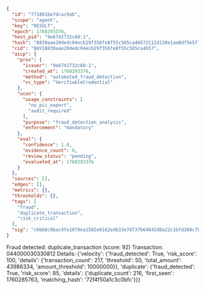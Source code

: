 ```json
{
  "id": "771881be7dcac9ab",
  "scope": "agent",
  "key": "RESULT",
  "epoch": 1760293376,
  "host_pid": "9e6742732c60:1",
  "hash": "8839aae20dedc94ecb29f356fe8f55c585ca4b572112d130e1ae8df5e5f717ed",
  "cid": "QmV18839aae20dedc94ecb29f356fe8f55c585ca4b57",
  "aicp": {
    "prov": {
      "issuer": "9e6742732c60:1",
      "created_at": 1760293376,
      "method": "automated_fraud_detection",
      "vc_type": "VerifiableCredential"
    },
    "ucon": {
      "usage_constraints": [
        "no_pii_export",
        "audit_required"
      ],
      "purpose": "fraud_detection_analysis",
      "enforcement": "mandatory"
    },
    "eval": {
      "confidence": 1.0,
      "evidence_count": 0,
      "review_status": "pending",
      "evaluated_at": 1760293376
    }
  },
  "sources": [],
  "edges": [],
  "metrics": {},
  "thresholds": {},
  "tags": [
    "fraud",
    "duplicate_transaction",
    "risk_critical"
  ],
  "sig": "c6bb6c9bac9fe1079ea1582e0162edb33e74737b64842d0a22c1bfd388c7b1cd"
}
```

Fraud detected: duplicate_transaction (score: 92)
Transaction: 044000030330812
Details: {'velocity': {'fraud_detected': True, 'risk_score': 100, 'details': {'transaction_count': 217, 'threshold': 50, 'total_amount': 43986334, 'amount_threshold': 10000000}}, 'duplicate': {'fraud_detected': True, 'risk_score': 85, 'details': {'duplicate_count': 216, 'first_seen': 1760285763, 'matching_hash': '72f4f50a1c3c0bfc'}}}